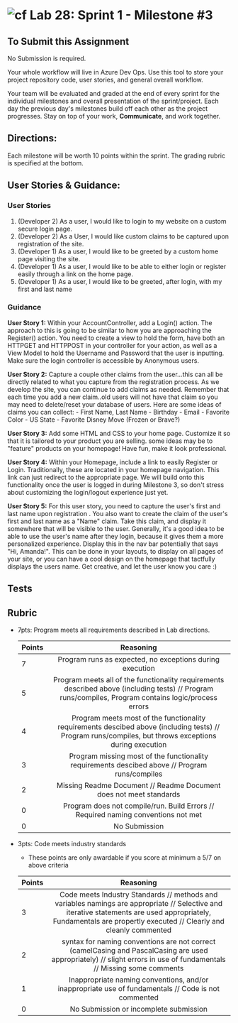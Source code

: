 ![cf](http://i.imgur.com/7v5ASc8.png) Lab 28: Sprint 1 - Milestone #3
=====================================

## To Submit this Assignment
No Submission is required. 

Your whole workflow will live in Azure Dev Ops. Use this tool to store your project repository code, user stories, and general overall workflow. 

Your team will be evaluated and graded at the end of every sprint for the individual milestones and overall presentation of the sprint/project. Each day the previous day's milestones build off each other as the project progresses. Stay on top of your work, **Communicate**, and work together. 


## Directions:

Each milestone will be worth 10 points within the sprint. The grading rubric is specified at the bottom.
 

## User Stories & Guidance:

### User Stories
1. (Developer 2) As a user, I would like to login to my website on a custom secure login page.
2. (Developer 2) As a User, I would like custom claims to be captured upon registration of the site. 
3. (Developer 1) As a user, I would like to be greeted by a custom home page visiting the site. 
4. (Developer 1) As a user, I would like to be able to either login or register easily through a link on the home page. 
5. (Developer 1) As a user, I would like to be greeted, after login, with my first and last name

### Guidance

**User Story 1:** Within your AccountController, add a Login() action. The approach to this is going to be similar to how you are approaching the Register() action. You need to create a view to hold the form, have both an HTTPGET and HTTPPOST in your controller for your action, as well as a View Model to hold the Username and Password that the user is inputting.  Make sure the login controller is accessible by Anonymous users.

**User Story 2:** Capture a couple other claims from the user...this can all be directly related to what you capture from the registration process. As we develop the site, you can continue to add claims as needed. Remember that each time you add a new claim..old users will not have that claim so you may need to delete/reset your database of users. Here are some ideas of claims you can collect:
	- First Name, Last Name 
	- Birthday
	- Email
	- Favorite Color
	- US State
	- Favorite Disney Move (Frozen or Brave?)


**User Story 3:** Add some HTML and CSS to your home page. Customize it so that it is tailored to your product you are selling. some ideas may be to "feature" products on your homepage! Have fun, make it look professional. 

**User Story 4:** Within your Homepage, include a link to easily Register or Login. Traditionally, these are located in your homepage navigation. This link can just redirect to the appropriate page. We will build onto this functionality once the user is logged in during Milestone 3, so don't stress about customizing the login/logout experience just yet. 

**User Story 5:**  For this user story, you need to capture the user's first and last name upon registration . You also want to create the claim of the user's first and last name as a "Name" claim. Take this claim, and display it somewhere that will be visible to the user. Generally, it's a good idea to be able to use the user's name after they login, because it gives them a more personalized experience. Display this in the nav bar potentially that says "Hi, Amanda!". This can be done in your layouts, to display on all pages of your site, or you can have a cool design on the homepage that tactfully displays the users name. Get creative, and let the user know you care :) 

## Tests


## Rubric
- 7pts: Program meets all requirements described in Lab directions.

	Points  | Reasoning | 
	 ------------ | :-----------: | 
	7       | Program runs as expected, no exceptions during execution |
	5       | Program meets all of the  functionality requirements described above (including tests) // Program runs/compiles, Program contains logic/process errors|
	4       | Program meets most of the functionality requirements descibed above (including tests)  // Program runs/compiles, but throws exceptions during execution |
	3       | Program missing most of the functionality requirements descibed above // Program runs/compiles |
	2       | Missing Readme Document // Readme Document does not meet standards |
	0       | Program does not compile/run. Build Errors // Required naming conventions not met |
	0       | No Submission |

- 3pts: Code meets industry standards
	- These points are only awardable if you score at minimum a 5/7 on above criteria

	Points  | Reasoning | 
	 ------------ | :-----------: | 
	3       | Code meets Industry Standards // methods and variables namings are appropriate // Selective and iterative statements are used appropriately, Fundamentals are propertly executed // Clearly and cleanly commented |
	2       | syntax for naming conventions are not correct (camelCasing and PascalCasing are used appropriately) // slight errors in use of fundamentals // Missing some comments |
	1       | Inappropriate naming conventions, and/or inappropriate use of fundamentals // Code is not commented  |
	0       | No Submission or incomplete submission |

